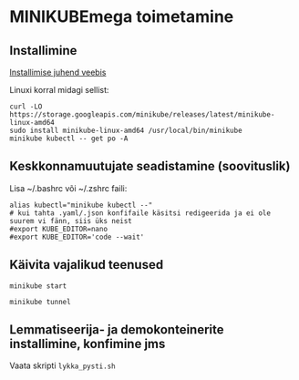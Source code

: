 # MINIKUBEmega toimetamine

## Installimine

[Installimise juhend veebis](https://minikube.sigs.k8s.io/docs/start/)

Linuxi korral midagi sellist:

```cmdline
curl -LO https://storage.googleapis.com/minikube/releases/latest/minikube-linux-amd64
sudo install minikube-linux-amd64 /usr/local/bin/minikube
minikube kubectl -- get po -A
```

## Keskkonnamuutujate seadistamine (soovituslik)

Lisa ~/.bashrc või ~/.zshrc faili:

```
alias kubectl="minikube kubectl --"
# kui tahta .yaml/.json konfifaile käsitsi redigeerida ja ei ole suurem vi fänn, siis üks neist
#export KUBE_EDITOR=nano
#export KUBE_EDITOR='code --wait'
```

## Käivita vajalikud teenused

```cmdline
minikube start
```

```cmdline
minikube tunnel
```

## Lemmatiseerija- ja demokonteinerite installimine, konfimine jms

Vaata skripti ```lykka_pysti.sh```



